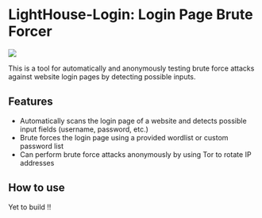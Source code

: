 <h1>LightHouse-Login: Login Page Brute Forcer</h1>
<img src="https://github.com/devsdenepal/lighthouse-login/assets/111997815/5ccfd800-03ac-48e7-bf44-ebacc4a8b4e2">

<p>This is a tool for automatically and anonymously testing brute force attacks against website login pages by detecting possible inputs.</p>
	<h2>Features</h2>
	<ul>
		<li>Automatically scans the login page of a website and detects possible input fields (username, password, etc.)</li>
		<li>Brute forces the login page using a provided wordlist or custom password list</li>
		<li>Can perform brute force attacks anonymously by using Tor to rotate IP addresses</li>
	</ul>
	<h2>How to use</h2>
	<p>Yet to build !!</p>
</body>
</html>
